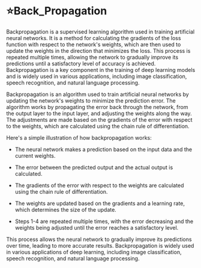 # ⭐Back_Propagation

Backpropagation is a supervised learning algorithm used in training artificial neural networks. It is a method for calculating the gradients of the loss function with respect to the network's weights, which are then used to update the weights in the direction that minimizes the loss. This process is repeated multiple times, allowing the network to gradually improve its predictions until a satisfactory level of accuracy is achieved. Backpropagation is a key component in the training of deep learning models and is widely used in various applications, including image classification, speech recognition, and natural language processing.

Backpropagation is an algorithm used to train artificial neural networks by updating the network's weights to minimize the prediction error. The algorithm works by propagating the error back through the network, from the output layer to the input layer, and adjusting the weights along the way. The adjustments are made based on the gradients of the error with respect to the weights, which are calculated using the chain rule of differentiation.

Here's a simple illustration of how backpropagation works:

- The neural network makes a prediction based on the input data and the current weights.

- The error between the predicted output and the actual output is calculated.

 - The gradients of the error with respect to the weights are calculated using the chain rule of differentiation.

 - The weights are updated based on the gradients and a learning rate, which determines the size of the update.

 - Steps 1-4 are repeated multiple times, with the error decreasing and the weights being adjusted until the error reaches a satisfactory level.

This process allows the neural network to gradually improve its predictions over time, leading to more accurate results. Backpropagation is widely used in various applications of deep learning, including image classification, speech recognition, and natural language processing.

